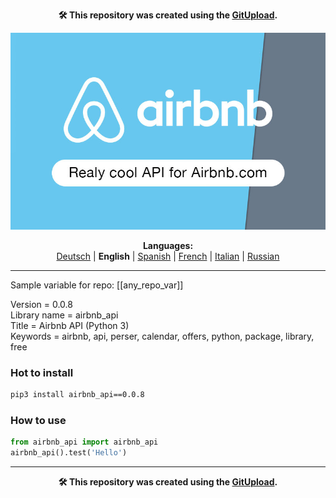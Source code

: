 <p align="center"><b>🛠️ This repository was created using the <a href="https://gitupload.com">GitUpload</a>.</b></p>
<p align="center"><a href="https://gitupload.com"><img src="https://github.com/markolofsen/airbnb_api//blob/master/.banners/banner_en.jpg?raw=1" /></a></p>
<p align="center"><b>Languages:</b><br /><a href="https://github.com/markolofsen/airbnb_api/blob/master/README_de.md">Deutsch</a> | <b>English</b> | <a href="https://github.com/markolofsen/airbnb_api/blob/master/README_es.md">Spanish</a> | <a href="https://github.com/markolofsen/airbnb_api/blob/master/README_fr.md">French</a> | <a href="https://github.com/markolofsen/airbnb_api/blob/master/README_it.md">Italian</a> | <a href="https://github.com/markolofsen/airbnb_api/blob/master/README_ru.md">Russian</a></p>

---

Sample variable for repo: [[any_repo_var]]

Version = 0.0.8 <br />
Library name = airbnb_api <br />
Title = Airbnb API (Python 3) <br />
Keywords = airbnb,  api,  perser,  calendar,  offers,  python,  package,  library,  free <br />

### Hot to install

```sh
pip3 install airbnb_api==0.0.8
```
                    

### How to use

```python
from airbnb_api import airbnb_api
airbnb_api().test('Hello')
```
                

    

---

<p align="center"><b>🛠️ This repository was created using the <a href="https://gitupload.com">GitUpload</a>.</b></p>